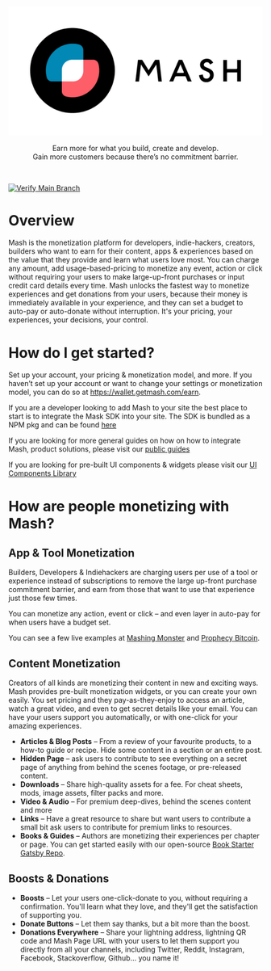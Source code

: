 <p align="center">
  <img src="./assets/logo.png">
</p>

<p align="center">
  Earn more for what you build, create and develop. <br/> Gain more customers because there’s no commitment barrier.
</p>

</br>

[![Verify Main Branch](https://github.com/getmash/mash-js/actions/workflows/main.yml/badge.svg?branch=main)](https://github.com/getmash/mash-js/actions/workflows/main.yml)

# Overview

Mash is the monetization platform for developers, indie-hackers, creators, builders who want to earn for their content, apps & experiences based on the value that they provide and learn what users love most. You can charge any amount, add usage-based-pricing to monetize any event, action or click without requiring your users to make large-up-front purchases or input credit card details every time. Mash unlocks the fastest way to monetize experiences and get donations from your users, because their money is immediately available in your experience, and they can set a budget to auto-pay or auto-donate without interruption. It's your pricing, your experiences, your decisions, your control. 


# How do I get started?

Set up your account, your pricing & monetization model, and more. If you haven’t set up your account or want to change your settings or monetization model, you can do so at https://wallet.getmash.com/earn.  

If you are a developer looking to add Mash to your site the best place to start is to integrate the Mask SDK into your site. The SDK is bundled as a NPM pkg and can be found [here](./packages/client-sdk)

If you are looking for more general guides on how on how to integrate Mash, product solutions, please visit our [public guides](https://guides.getmash.com)

If you are looking for pre-built UI components & widgets please visit our [UI Components Library](https://docs.getmash.com)


# How are people monetizing with Mash?

## App & Tool Monetization
Builders, Developers & Indiehackers are charging users per use of a tool or experience instead of subscriptions to remove the large up-front purchase commitment barrier, and earn from those that want to use that experience just those few times. 

You can monetize any action, event or click – and even layer in auto-pay for when users have a budget set. 

You can see a few live examples at [Mashing Monster](https://mashingmonsters.com) and [Prophecy Bitcoin](https://prophecybitcoin.com). 

## Content Monetization
Creators of all kinds are monetizing their content in new and exciting ways. Mash provides pre-built monetization widgets, or you can create your own easily. You set pricing and they pay-as-they-enjoy to access an article, watch a great video, and even to get secret details like your email. You can have your users support you automatically, or with one-click for your amazing experiences.


* **Articles & Blog Posts** – From a review of your favourite products, to a how-to guide or recipe. Hide some content in a section or an entire post.
* **Hidden Page** – ask users to contribute to see everything on a secret page of anything from behind the scenes footage, or pre-released content.
* **Downloads** – Share high-quality assets for a fee. For cheat sheets, mods, image assets, filter packs and more.
* **Video & Audio** – For premium deep-dives, behind the scenes content and more
* **Links** – Have a great resource to share but want users to contribute a small bit ask users to contribute for premium links to resources.
* **Books & Guides** – Authors are monetizing their experiences per chapter or page. You can get started easily with our open-source [Book Starter Gatsby Repo](https://github.com/getmash/mash-lightning-book-starter).

## Boosts & Donations
* **Boosts** – Let your users one-click-donate to you, without requiring a confirmation. You'll learn what they love, and they'll get the satisfaction of supporting you. 
* **Donate Buttons** – Let them say thanks, but a bit more than the boost.
* **Donations Everywhere** – Share your lightning address, lightning QR code and Mash Page URL with your users to let them support you directly from all your channels, including Twitter, Reddit, Instagram, Facebook, Stackoverflow, Github… you name it!


